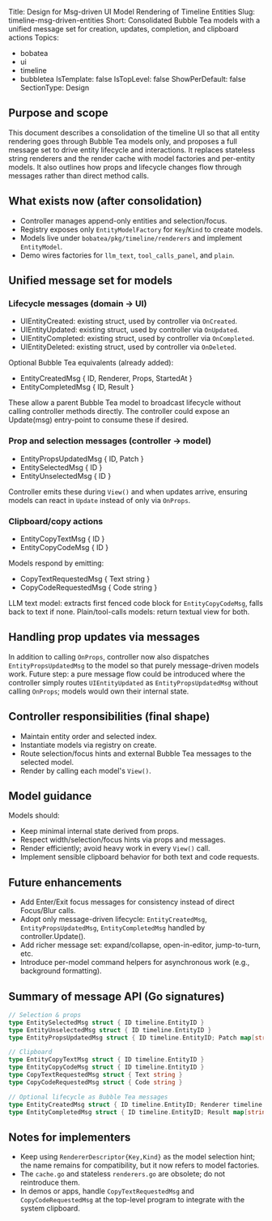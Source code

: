Title: Design for Msg-driven UI Model Rendering of Timeline Entities
Slug: timeline-msg-driven-entities
Short: Consolidated Bubble Tea models with a unified message set for creation, updates, completion, and clipboard actions
Topics:
- bobatea
- ui
- timeline
- bubbletea
IsTemplate: false
IsTopLevel: false
ShowPerDefault: false
SectionType: Design

## Purpose and scope

This document describes a consolidation of the timeline UI so that all entity rendering goes through Bubble Tea models only, and proposes a full message set to drive entity lifecycle and interactions. It replaces stateless string renderers and the render cache with model factories and per-entity models. It also outlines how props and lifecycle changes flow through messages rather than direct method calls.

## What exists now (after consolidation)

- Controller manages append-only entities and selection/focus.
- Registry exposes only `EntityModelFactory` for `Key`/`Kind` to create models.
- Models live under `bobatea/pkg/timeline/renderers` and implement `EntityModel`.
- Demo wires factories for `llm_text`, `tool_calls_panel`, and `plain`.

## Unified message set for models

### Lifecycle messages (domain → UI)

- UIEntityCreated: existing struct, used by controller via `OnCreated`.
- UIEntityUpdated: existing struct, used by controller via `OnUpdated`.
- UIEntityCompleted: existing struct, used by controller via `OnCompleted`.
- UIEntityDeleted: existing struct, used by controller via `OnDeleted`.

Optional Bubble Tea equivalents (already added):
- EntityCreatedMsg { ID, Renderer, Props, StartedAt }
- EntityCompletedMsg { ID, Result }

These allow a parent Bubble Tea model to broadcast lifecycle without calling controller methods directly. The controller could expose an Update(msg) entry-point to consume these if desired.

### Prop and selection messages (controller → model)

- EntityPropsUpdatedMsg { ID, Patch }
- EntitySelectedMsg { ID }
- EntityUnselectedMsg { ID }

Controller emits these during `View()` and when updates arrive, ensuring models can react in `Update` instead of only via `OnProps`.

### Clipboard/copy actions

- EntityCopyTextMsg { ID }
- EntityCopyCodeMsg { ID }

Models respond by emitting:
- CopyTextRequestedMsg { Text string }
- CopyCodeRequestedMsg { Code string }

LLM text model: extracts first fenced code block for `EntityCopyCodeMsg`, falls back to text if none.
Plain/tool-calls models: return textual view for both.

## Handling prop updates via messages

In addition to calling `OnProps`, controller now also dispatches `EntityPropsUpdatedMsg` to the model so that purely message-driven models work. Future step: a pure message flow could be introduced where the controller simply routes `UIEntityUpdated` as `EntityPropsUpdatedMsg` without calling `OnProps`; models would own their internal state.

## Controller responsibilities (final shape)

- Maintain entity order and selected index.
- Instantiate models via registry on create.
- Route selection/focus hints and external Bubble Tea messages to the selected model.
- Render by calling each model's `View()`.

## Model guidance

Models should:
- Keep minimal internal state derived from props.
- Respect width/selection/focus hints via props and messages.
- Render efficiently; avoid heavy work in every `View()` call.
- Implement sensible clipboard behavior for both text and code requests.

## Future enhancements

- Add Enter/Exit focus messages for consistency instead of direct Focus/Blur calls.
- Adopt only message-driven lifecycle: `EntityCreatedMsg`, `EntityPropsUpdatedMsg`, `EntityCompletedMsg` handled by controller.Update().
- Add richer message set: expand/collapse, open-in-editor, jump-to-turn, etc.
- Introduce per-model command helpers for asynchronous work (e.g., background formatting).

## Summary of message API (Go signatures)

```go
// Selection & props
type EntitySelectedMsg struct { ID timeline.EntityID }
type EntityUnselectedMsg struct { ID timeline.EntityID }
type EntityPropsUpdatedMsg struct { ID timeline.EntityID; Patch map[string]any }

// Clipboard
type EntityCopyTextMsg struct { ID timeline.EntityID }
type EntityCopyCodeMsg struct { ID timeline.EntityID }
type CopyTextRequestedMsg struct { Text string }
type CopyCodeRequestedMsg struct { Code string }

// Optional lifecycle as Bubble Tea messages
type EntityCreatedMsg struct { ID timeline.EntityID; Renderer timeline.RendererDescriptor; Props map[string]any; StartedAt time.Time }
type EntityCompletedMsg struct { ID timeline.EntityID; Result map[string]any }
```

## Notes for implementers

- Keep using `RendererDescriptor{Key,Kind}` as the model selection hint; the name remains for compatibility, but it now refers to model factories.
- The `cache.go` and stateless `renderers.go` are obsolete; do not reintroduce them.
- In demos or apps, handle `CopyTextRequestedMsg` and `CopyCodeRequestedMsg` at the top-level program to integrate with the system clipboard.


